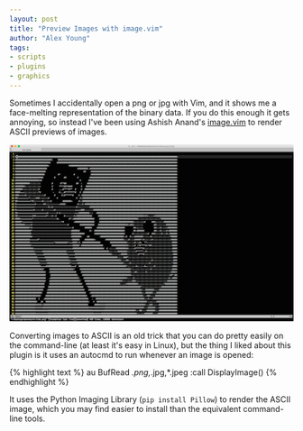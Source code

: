 ```yaml
---
layout: post
title: "Preview Images with image.vim"
author: "Alex Young"
tags: 
- scripts
- plugins
- graphics
---
```


Sometimes I accidentally open a png or jpg with Vim, and it shows me a face-melting representation of the binary data.  If you do this enough it gets annoying, so instead I've been using Ashish Anand's [image.vim](https://github.com/ashisha/image.vim) to render ASCII previews of images.

![image.vim](/images/posts/adventurevim.png)

Converting images to ASCII is an old trick that you can do pretty easily on the command-line (at least it's easy in Linux), but the thing I liked about this plugin is it uses an autocmd to run whenever an image is opened:

{% highlight text %}
au BufRead *.png,*.jpg,*.jpeg :call DisplayImage()
{% endhighlight %}

It uses the Python Imaging Library (`pip install Pillow`) to render the ASCII image, which you may find easier to install than the equivalent command-line tools.
